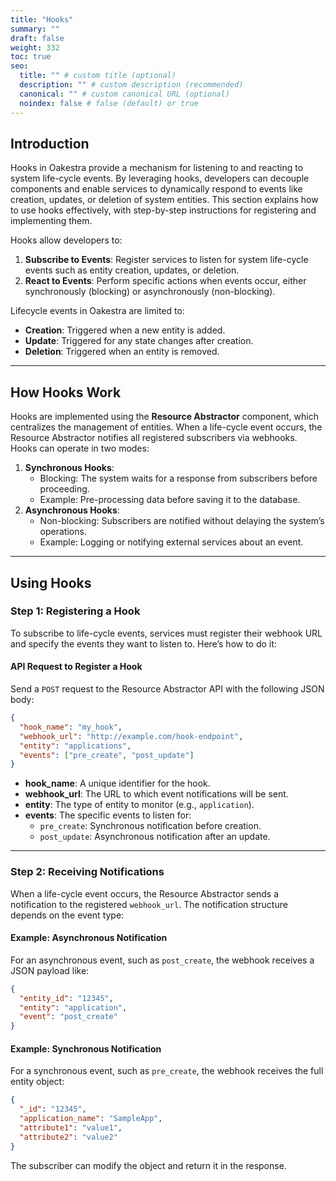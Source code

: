 ```yaml
---
title: "Hooks"
summary: ""
draft: false
weight: 332
toc: true
seo:
  title: "" # custom title (optional)
  description: "" # custom description (recommended)
  canonical: "" # custom canonical URL (optional)
  noindex: false # false (default) or true
---
```


## Introduction

Hooks in Oakestra provide a mechanism for listening to and reacting to system life-cycle events. By leveraging hooks, developers can decouple components and enable services to dynamically respond to events like creation, updates, or deletion of system entities. This section explains how to use hooks effectively, with step-by-step instructions for registering and implementing them.

Hooks allow developers to:
1. **Subscribe to Events**: Register services to listen for system life-cycle events such as entity creation, updates, or deletion.
2. **React to Events**: Perform specific actions when events occur, either synchronously (blocking) or asynchronously (non-blocking).

Lifecycle events in Oakestra are limited to:
- **Creation**: Triggered when a new entity is added.
- **Update**: Triggered for any state changes after creation.
- **Deletion**: Triggered when an entity is removed.

---

## How Hooks Work

Hooks are implemented using the **Resource Abstractor** component, which centralizes the management of entities. When a life-cycle event occurs, the Resource Abstractor notifies all registered subscribers via webhooks. Hooks can operate in two modes:

1. **Synchronous Hooks**:
   - Blocking: The system waits for a response from subscribers before proceeding.
   - Example: Pre-processing data before saving it to the database.
2. **Asynchronous Hooks**:
   - Non-blocking: Subscribers are notified without delaying the system’s operations.
   - Example: Logging or notifying external services about an event.

---

## Using Hooks

### Step 1: Registering a Hook

To subscribe to life-cycle events, services must register their webhook URL and specify the events they want to listen to. Here’s how to do it:

#### API Request to Register a Hook
Send a `POST` request to the Resource Abstractor API with the following JSON body:

```json
{
  "hook_name": "my_hook",
  "webhook_url": "http://example.com/hook-endpoint",
  "entity": "applications",
  "events": ["pre_create", "post_update"]
}
```

- **hook_name**: A unique identifier for the hook.
- **webhook_url**: The URL to which event notifications will be sent.
- **entity**: The type of entity to monitor (e.g., `application`).
- **events**: The specific events to listen for:
  - `pre_create`: Synchronous notification before creation.
  - `post_update`: Asynchronous notification after an update.

---

### Step 2: Receiving Notifications

When a life-cycle event occurs, the Resource Abstractor sends a notification to the registered `webhook_url`. The notification structure depends on the event type:

#### Example: Asynchronous Notification
For an asynchronous event, such as `post_create`, the webhook receives a JSON payload like:
```json
{
  "entity_id": "12345",
  "entity": "application",
  "event": "post_create"
}
```

#### Example: Synchronous Notification
For a synchronous event, such as `pre_create`, the webhook receives the full entity object:
```json
{
  "_id": "12345",
  "application_name": "SampleApp",
  "attribute1": "value1",
  "attribute2": "value2"
}
```

The subscriber can modify the object and return it in the response.